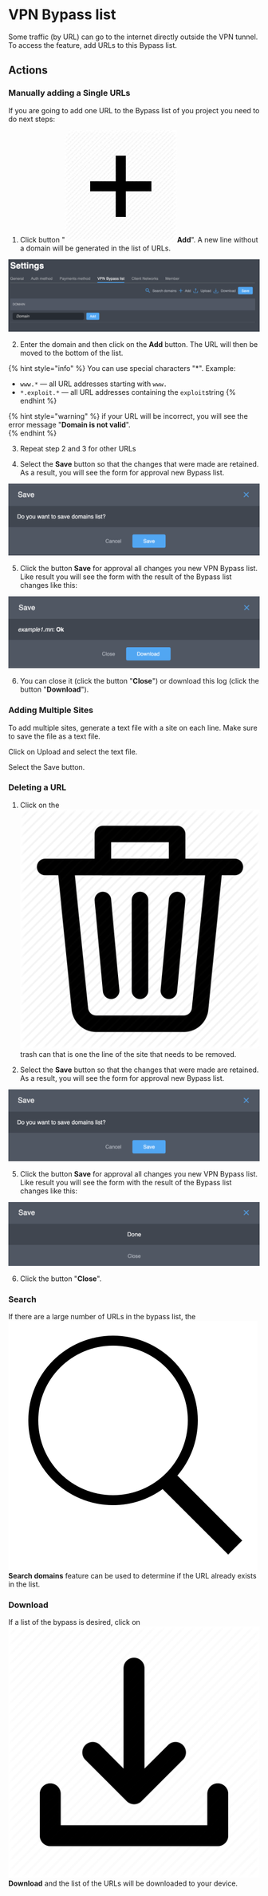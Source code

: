 # VPN Bypass list

Some traffic \(by URL\) can go to the internet directly outside the VPN tunnel.  To access the feature, add URLs to this Bypass list.

## Actions

### Manually adding a Single URLs

If you are going to add one URL to the Bypass list of you project you need to do next steps:

1. Click button "![](../../.gitbook/assets/plus_icon.jpeg)**Add**". A new line without a domain will be generated in the list of URLs.

![](../../.gitbook/assets/add_url_bypasslist.png)

  2. Enter the domain and then click on the **Add** button. The URL will then be moved to the bottom of the list.

{% hint style="info" %}
 You can use special characters "\*". Example: 

* `www.*` — all URL addresses starting with `www.`
* `*.exploit.*` — all URL addresses containing the `exploit`string
{% endhint %}

{% hint style="warning" %}
if your URL will be incorrect, you will see the error message "**Domain is not valid**".  
{% endhint %}

  3. Repeat step 2 and 3 for other URLs 

  4. Select the **Save** button so that the changes that were made are retained. As a result, you will see the form for approval new Bypass list.  

![](../../.gitbook/assets/save_bypasslist.png)

  5. Click the button **Save** for approval all changes you new VPN Bypass list. Like result you will see the form with the result of the Bypass list changes like this:  

![](../../.gitbook/assets/bypasslist_changes.png)

  6. You can close it \(click the button "**Close**"\) or download this log \(click the button "**Download**"\).

### **Adding Multiple Sites**

To add multiple sites, generate a text file with a site on each line.  Make sure to save the file as a text file.

Click on Upload and select the text file.

Select the Save button.

### **Deleting a URL**

  1. Click on the ![](../../.gitbook/assets/delete_icon.png)trash can that is one the line of the site that needs to be removed. 

  2. Select the **Save** button so that the changes that were made are retained. As a result, you will see the form for approval new Bypass list.  

![](../../.gitbook/assets/save_bypasslist.png)

  5. Click the button **Save** for approval all changes you new VPN Bypass list. Like result you will see the form with the result of the Bypass list changes like this:   

![](../../.gitbook/assets/save2_bypasslist.png)

  6. Click the button "**Close**".

### **Search**

If there are a large number of URLs in the bypass list, the ![](../../.gitbook/assets/search_icon.png) **Search domains** feature can be used to determine if the URL already exists in the list.

### **Download** 

If a list of the bypass is desired, click on ![](../../.gitbook/assets/download_icon.webp) **Download** and the list of the URLs will be downloaded to your device.

